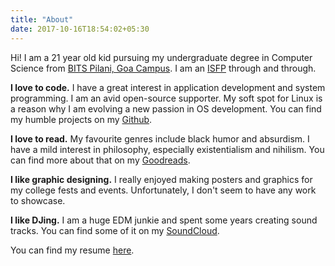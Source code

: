 ```yaml
---
title: "About"
date: 2017-10-16T18:54:02+05:30
---
```


Hi! I am a 21 year old kid pursuing my undergraduate degree in Computer Science
from [BITS Pilani, Goa Campus](http://www.bits-pilani.ac.in/Goa/). I am an
[ISFP](https://www.16personalities.com/isfp-personality) through and through.

**I love to code.** I have a great interest in application development and
system programming. I am an avid open-source supporter. My soft spot for Linux
is a reason why I am evolving a new passion in OS development. You can find my
humble projects on my [Github](https://github.com/UtkarshMe).

**I love to read.** My favourite genres include black humor and absurdism. I
have a mild interest in philosophy, especially existentialism and nihilism. You
can find more about that on my [Goodreads](https://www.goodreads.com/utkarshme).

**I like graphic designing.** I really enjoyed making posters and graphics for
my college fests and events. Unfortunately, I don't seem to have any work to
showcase.

**I like DJing.** I am a huge EDM junkie and spent some years creating sound
tracks. You can find some of it on my
[SoundCloud](https://soundcloud.com/utkarshme).


You can find my resume [here](/resume.pdf).
